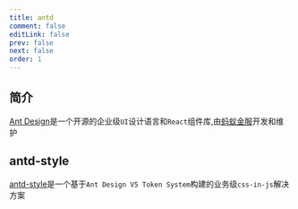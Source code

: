 ```yaml
---
title: antd
comment: false
editLink: false
prev: false
next: false
order: 1
---
```


## 简介

[Ant Design](https://ant.design/)是一个开源的企业级`UI`设计语言和`React`组件库,由[蚂蚁金服](https://www.antgroup.com/)开发和维护

## antd-style

[antd-style](https://www.npmjs.com/package/antd-style)是一个基于`Ant Design V5 Token System`构建的业务级`css-in-js`解决方案

